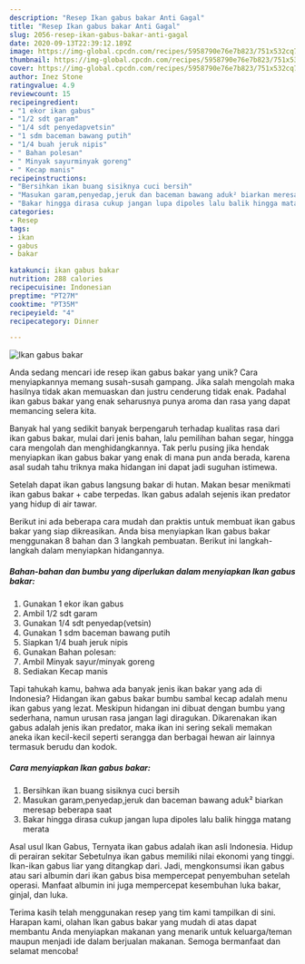 ```yaml
---
description: "Resep Ikan gabus bakar Anti Gagal"
title: "Resep Ikan gabus bakar Anti Gagal"
slug: 2056-resep-ikan-gabus-bakar-anti-gagal
date: 2020-09-13T22:39:12.189Z
image: https://img-global.cpcdn.com/recipes/5958790e76e7b823/751x532cq70/ikan-gabus-bakar-foto-resep-utama.jpg
thumbnail: https://img-global.cpcdn.com/recipes/5958790e76e7b823/751x532cq70/ikan-gabus-bakar-foto-resep-utama.jpg
cover: https://img-global.cpcdn.com/recipes/5958790e76e7b823/751x532cq70/ikan-gabus-bakar-foto-resep-utama.jpg
author: Inez Stone
ratingvalue: 4.9
reviewcount: 15
recipeingredient:
- "1 ekor ikan gabus"
- "1/2 sdt garam"
- "1/4 sdt penyedapvetsin"
- "1 sdm baceman bawang putih"
- "1/4 buah jeruk nipis"
- " Bahan polesan"
- " Minyak sayurminyak goreng"
- " Kecap manis"
recipeinstructions:
- "Bersihkan ikan buang sisiknya cuci bersih"
- "Masukan garam,penyedap,jeruk dan baceman bawang aduk² biarkan meresap beberapa saat"
- "Bakar hingga dirasa cukup jangan lupa dipoles lalu balik hingga matang merata"
categories:
- Resep
tags:
- ikan
- gabus
- bakar

katakunci: ikan gabus bakar 
nutrition: 288 calories
recipecuisine: Indonesian
preptime: "PT27M"
cooktime: "PT35M"
recipeyield: "4"
recipecategory: Dinner

---
```



![Ikan gabus bakar](https://img-global.cpcdn.com/recipes/5958790e76e7b823/751x532cq70/ikan-gabus-bakar-foto-resep-utama.jpg)

Anda sedang mencari ide resep ikan gabus bakar yang unik? Cara menyiapkannya memang susah-susah gampang. Jika salah mengolah maka hasilnya tidak akan memuaskan dan justru cenderung tidak enak. Padahal ikan gabus bakar yang enak seharusnya punya aroma dan rasa yang dapat memancing selera kita.

Banyak hal yang sedikit banyak berpengaruh terhadap kualitas rasa dari ikan gabus bakar, mulai dari jenis bahan, lalu pemilihan bahan segar, hingga cara mengolah dan menghidangkannya. Tak perlu pusing jika hendak menyiapkan ikan gabus bakar yang enak di mana pun anda berada, karena asal sudah tahu triknya maka hidangan ini dapat jadi suguhan istimewa.

Setelah dapat ikan gabus langsung bakar di hutan. Makan besar menikmati ikan gabus bakar + cabe terpedas. Ikan gabus adalah sejenis ikan predator yang hidup di air tawar.


Berikut ini ada beberapa cara mudah dan praktis untuk membuat ikan gabus bakar yang siap dikreasikan. Anda bisa menyiapkan Ikan gabus bakar menggunakan 8 bahan dan 3 langkah pembuatan. Berikut ini langkah-langkah dalam menyiapkan hidangannya.

<!--inarticleads1-->

##### Bahan-bahan dan bumbu yang diperlukan dalam menyiapkan Ikan gabus bakar:

1. Gunakan 1 ekor ikan gabus
1. Ambil 1/2 sdt garam
1. Gunakan 1/4 sdt penyedap(vetsin)
1. Gunakan 1 sdm baceman bawang putih
1. Siapkan 1/4 buah jeruk nipis
1. Gunakan  Bahan polesan:
1. Ambil  Minyak sayur/minyak goreng
1. Sediakan  Kecap manis


Tapi tahukah kamu, bahwa ada banyak jenis ikan bakar yang ada di Indonesia? Hidangan ikan gabus bakar bumbu sambal kecap adalah menu ikan gabus yang lezat. Meskipun hidangan ini dibuat dengan bumbu yang sederhana, namun urusan rasa jangan lagi diragukan. Dikarenakan ikan gabus adalah jenis ikan predator, maka ikan ini sering sekali memakan aneka ikan kecil-kecil seperti serangga dan berbagai hewan air lainnya termasuk berudu dan kodok. 

<!--inarticleads2-->

##### Cara menyiapkan Ikan gabus bakar:

1. Bersihkan ikan buang sisiknya cuci bersih
1. Masukan garam,penyedap,jeruk dan baceman bawang aduk² biarkan meresap beberapa saat
1. Bakar hingga dirasa cukup jangan lupa dipoles lalu balik hingga matang merata


Asal usul Ikan Gabus, Ternyata ikan gabus adalah ikan asli Indonesia. Hidup di perairan sekitar Sebetulnya ikan gabus memiliki nilai ekonomi yang tinggi. Ikan-ikan gabus liar yang ditangkap dari. Jadi, mengkonsumsi ikan gabus atau sari albumin dari ikan gabus bisa mempercepat penyembuhan setelah operasi. Manfaat albumin ini juga mempercepat kesembuhan luka bakar, ginjal, dan luka. 

Terima kasih telah menggunakan resep yang tim kami tampilkan di sini. Harapan kami, olahan Ikan gabus bakar yang mudah di atas dapat membantu Anda menyiapkan makanan yang menarik untuk keluarga/teman maupun menjadi ide dalam berjualan makanan. Semoga bermanfaat dan selamat mencoba!
